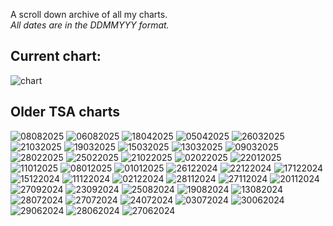 <link rel="stylesheet" href="assets/css/style.css">
<!-- STYLES ABOVE - DO NOT REMOVE -->


A scroll down archive of all my charts.\
*All dates are in the DDMMYYY format.*

## Current chart:
<img src="https://miiiiiilaaaan.github.io/PoliticalChart/chart.png" alt="chart">

## Older TSA charts

<img src="https://miiiiiilaaaan.github.io/PoliticalChart/Archive/08082025.png" alt="08082025">

<img src="https://miiiiiilaaaan.github.io/PoliticalChart/Archive/06082025.png" alt="06082025">

<img src="https://miiiiiilaaaan.github.io/PoliticalChart/Archive/16042025.png" alt="18042025">

<img src="https://miiiiiilaaaan.github.io/PoliticalChart/Archive/05042025.png" alt="05042025">

<img src="https://miiiiiilaaaan.github.io/PoliticalChart/Archive/26032025.png" alt="26032025">

<img src="https://miiiiiilaaaan.github.io/PoliticalChart/Archive/21032025.png" alt="21032025">

<img src="https://miiiiiilaaaan.github.io/PoliticalChart/Archive/19032025.png" alt="19032025">

<img src="https://miiiiiilaaaan.github.io/PoliticalChart/Archive/15032025.png" alt="15032025">

<img src="https://miiiiiilaaaan.github.io/PoliticalChart/Archive/13032025.png" alt="13032025">

<img src="https://miiiiiilaaaan.github.io/PoliticalChart/Archive/09032025.png" alt="09032025">

<img src="https://miiiiiilaaaan.github.io/PoliticalChart/Archive/28022025.png" alt="28022025">

<img src="https://miiiiiilaaaan.github.io/PoliticalChart/Archive/25022025.png" alt="25022025">

<img src="https://miiiiiilaaaan.github.io/PoliticalChart/Archive/21022025.png" alt="21022025">

<img src="https://miiiiiilaaaan.github.io/PoliticalChart/Archive/02022025.png" alt="02022025">

<img src="https://miiiiiilaaaan.github.io/PoliticalChart/Archive/22012025.png" alt="22012025">

<img src="https://miiiiiilaaaan.github.io/PoliticalChart/Archive/11012025.png" alt="11012025">

<img src="https://miiiiiilaaaan.github.io/PoliticalChart/Archive/08012025.png" alt="08012025">

<img src="https://miiiiiilaaaan.github.io/PoliticalChart/Archive/01012025.png" alt="01012025">

<img src="https://miiiiiilaaaan.github.io/PoliticalChart/Archive/26122024.png" alt="26122024">

<img src="https://miiiiiilaaaan.github.io/PoliticalChart/Archive/22122024.png" alt="22122024">

<img src="https://miiiiiilaaaan.github.io/PoliticalChart/Archive/17122024.png" alt="17122024">

<img src="https://miiiiiilaaaan.github.io/PoliticalChart/Archive/15122024.png" alt="15122024">

<img src="https://miiiiiilaaaan.github.io/PoliticalChart/Archive/11122024.png" alt="11122024">

<img src="https://miiiiiilaaaan.github.io/PoliticalChart/Archive/02122024.png" alt="02122024">

<img src="https://miiiiiilaaaan.github.io/PoliticalChart/Archive/28112024.png" alt="28112024">

<img src="https://miiiiiilaaaan.github.io/PoliticalChart/Archive/27112024.png" alt="27112024">

<img src="https://miiiiiilaaaan.github.io/PoliticalChart/Archive/20112024.png" alt="20112024">

<img src="https://miiiiiilaaaan.github.io/PoliticalChart/Archive/27092024.png" alt="27092024">

<img src="https://miiiiiilaaaan.github.io/PoliticalChart/Archive/23092024.png" alt="23092024">

<img src="https://miiiiiilaaaan.github.io/PoliticalChart/Archive/25082024.png" alt="25082024">

<img src="https://miiiiiilaaaan.github.io/PoliticalChart/Archive/19082024.png" alt="19082024">

<img src="https://miiiiiilaaaan.github.io/PoliticalChart/Archive/13082024.png" alt="13082024">

<img src="https://miiiiiilaaaan.github.io/PoliticalChart/Archive/28072024.png" alt="28072024">

<img src="https://miiiiiilaaaan.github.io/PoliticalChart/Archive/27072024.png" alt="27072024">

<img src="https://miiiiiilaaaan.github.io/PoliticalChart/Archive/24072024.png" alt="24072024">

<img src="https://miiiiiilaaaan.github.io/PoliticalChart/Archive/03072024.png" alt="03072024">

<img src="https://miiiiiilaaaan.github.io/PoliticalChart/Archive/30062024.png" alt="30062024">

<img src="https://miiiiiilaaaan.github.io/PoliticalChart/Archive/29062024.png" alt="29062024">

<img src="https://miiiiiilaaaan.github.io/PoliticalChart/Archive/28062024.png" alt="28062024">

<img src="https://miiiiiilaaaan.github.io/PoliticalChart/Archive/27062024.png" alt="27062024">
